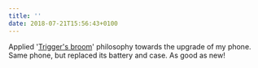 ```yaml
---
title: ''
date: 2018-07-21T15:56:43+0100
---
```

Applied '[Trigger's broom](https://www.youtube.com/video/LAh8HryVaeY)' philosophy towards the upgrade of my phone. Same phone, but replaced its battery and case. As good as new!
